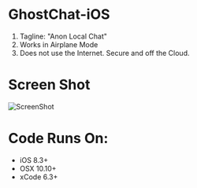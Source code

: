 # GhostChat-iOS
1. Tagline: "Anon Local Chat" 
2. Works in Airplane Mode
3. Does not use the Internet. Secure and off the Cloud.  

# Screen Shot
![ScreenShot](https://github.com/samuraipapa/GhostChat-iOS/blob/master/screen.png) 

# Code Runs On:
+ iOS 8.3+
+ OSX 10.10+
+ xCode 6.3+  
 
